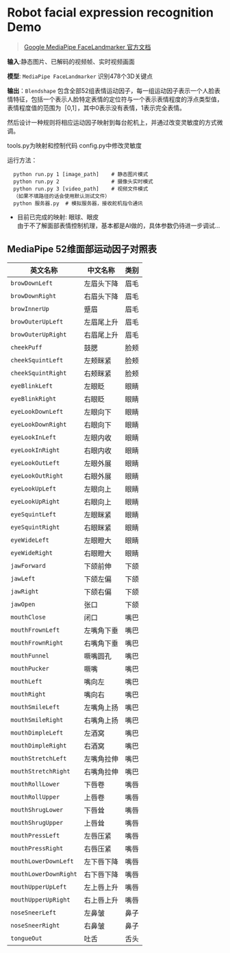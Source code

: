 # Robot facial expression recognition Demo
> [Google MediaPipe FaceLandmarker 官方文档](https://ai.google.dev/edge/mediapipe/solutions/vision/face_landmarker?hl=zh-cn) 


**输入**:静态图片、已解码的视频帧、实时视频画面

**模型**: `MediaPipe FaceLandmarker` 识别478个3D关键点

**输出**：`Blendshape` 包含全部52组表情运动因子，每一组运动因子表示一个人脸表情特征，包括一个表示人脸特定表情的定位符与一个表示表情程度的浮点类型值，表情程度值的范围为［0,1］，其中0表示没有表情，1表示完全表情。

然后设计一种规则将相应运动因子映射到每台舵机上，并通过改变灵敏度的方式微调。

tools.py为映射和控制代码 config.py中修改灵敏度

运行方法：
```
  python run.py 1 [image_path]    # 静态图片模式
  python run.py 2                 # 摄像头实时模式
  python run.py 3 [video_path]    # 视频文件模式
  （如果不填路径的话会使用默认测试文件）
  python 服务器.py  # 模拟服务器，接收舵机指令通讯
```

- 目前已完成的映射:   眼球、眼皮  
由于不了解面部表情控制机理，基本都是AI做的，具体参数仍待进一步调试...
 
## MediaPipe 52维面部运动因子对照表
| 英文名称 | 中文名称 | 类别 |
|---------|---------|------|
| `browDownLeft` | 左眉头下降 | 眉毛 |
| `browDownRight` | 右眉头下降 | 眉毛 |
| `browInnerUp` | 蹙眉 | 眉毛 |
| `browOuterUpLeft` | 左眉尾上升 | 眉毛 |
| `browOuterUpRight` | 右眉尾上升 | 眉毛 |
| `cheekPuff` | 鼓腮 | 脸颊 |
| `cheekSquintLeft` | 左颊眯紧 | 脸颊 |
| `cheekSquintRight` | 右颊眯紧 | 脸颊 |
| `eyeBlinkLeft` | 左眼眨 | 眼睛 |
| `eyeBlinkRight` | 右眼眨 | 眼睛 |
| `eyeLookDownLeft` | 左眼向下 | 眼睛 |
| `eyeLookDownRight` | 右眼向下 | 眼睛 |
| `eyeLookInLeft` | 左眼内收 | 眼睛 |
| `eyeLookInRight` | 右眼内收 | 眼睛 |
| `eyeLookOutLeft` | 左眼外展 | 眼睛 |
| `eyeLookOutRight` | 右眼外展 | 眼睛 |
| `eyeLookUpLeft` | 左眼向上 | 眼睛 |
| `eyeLookUpRight` | 右眼向上 | 眼睛 |
| `eyeSquintLeft` | 左眼眯紧 | 眼睛 |
| `eyeSquintRight` | 右眼眯紧 | 眼睛 |
| `eyeWideLeft` | 左眼瞪大 | 眼睛 |
| `eyeWideRight` | 右眼瞪大 | 眼睛 |
| `jawForward` | 下颌前伸 | 下颌 |
| `jawLeft` | 下颌左偏 | 下颌 |
| `jawRight` | 下颌右偏 | 下颌 |
| `jawOpen` | 张口 | 下颌 |
| `mouthClose` | 闭口 | 嘴巴 |
| `mouthFrownLeft` | 左嘴角下垂 | 嘴巴 |
| `mouthFrownRight` | 右嘴角下垂 | 嘴巴 |
| `mouthFunnel` | 噘嘴圆孔 | 嘴巴 |
| `mouthPucker` | 噘嘴 | 嘴巴 |
| `mouthLeft` | 嘴向左 | 嘴巴 |
| `mouthRight` | 嘴向右 | 嘴巴 |
| `mouthSmileLeft` | 左嘴角上扬 | 嘴巴 |
| `mouthSmileRight` | 右嘴角上扬 | 嘴巴 |
| `mouthDimpleLeft` | 左酒窝 | 嘴巴 |
| `mouthDimpleRight` | 右酒窝 | 嘴巴 |
| `mouthStretchLeft` | 左嘴角拉伸 | 嘴巴 |
| `mouthStretchRight` | 右嘴角拉伸 | 嘴巴 |
| `mouthRollLower` | 下唇卷 | 嘴唇 |
| `mouthRollUpper` | 上唇卷 | 嘴唇 |
| `mouthShrugLower` | 下唇耸 | 嘴唇 |
| `mouthShrugUpper` | 上唇耸 | 嘴唇 |
| `mouthPressLeft` | 左唇压紧 | 嘴唇 |
| `mouthPressRight` | 右唇压紧 | 嘴唇 |
| `mouthLowerDownLeft` | 左下唇下降 | 嘴唇 |
| `mouthLowerDownRight` | 右下唇下降 | 嘴唇 |
| `mouthUpperUpLeft` | 左上唇上升 | 嘴唇 |
| `mouthUpperUpRight` | 右上唇上升 | 嘴唇 |
| `noseSneerLeft` | 左鼻皱 | 鼻子 |
| `noseSneerRight` | 右鼻皱 | 鼻子 |
| `tongueOut` | 吐舌 | 舌头 |
